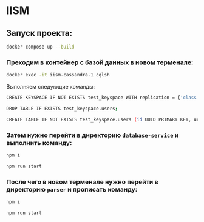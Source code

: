 # IISM

## Запуск проекта:

```sh
docker compose up --build
```

### Преходим в контейнер с базой данных в новом терменале:

```sh
docker exec -it iism-cassandra-1 cqlsh
```

Выполняем следующие команды:

```sh
CREATE KEYSPACE IF NOT EXISTS test_keyspace WITH replication = {'class': 'SimpleStrategy', 'replication_factor' : 1};
```

```sh
DROP TABLE IF EXISTS test_keyspace.users;
```

```sh
CREATE TABLE IF NOT EXISTS test_keyspace.users (id UUID PRIMARY KEY, url text, name text, html text);
```

### Затем нужно перейти в директорию `database-service` и выполнить команду:

```sh
npm i
```

```sh
npm run start
```

### После чего в новом терменале нужно перейти в директорию `parser` и прописать команду:

```sh
npm i
```

```sh
npm run start
```
